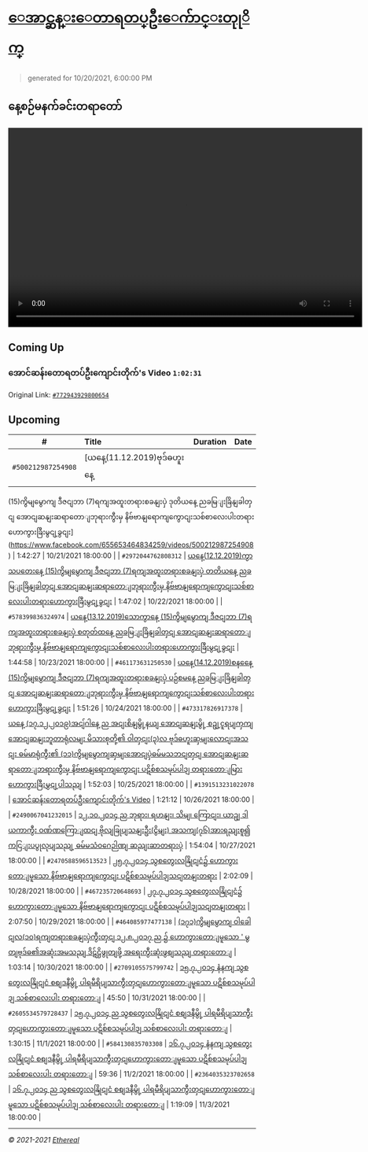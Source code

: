 # [ေအာင္ဆန္းေတာရတပ္ဦးေက်ာင္းတုုိက္](https://www.facebook.com/655653464834259)

> generated for 10/20/2021, 6:00:00 PM

## နေ့စဉ်မနက်ခင်းတရာတော်

<video type="video/mp4" src="https://storage.googleapis.com/mogok-aungsan.appspot.com/public/dhamma/videos/output.mp4" width="720" height="405" preload="auto" controls></video>

## Coming Up

### အောင်ဆန်းတောရတပ်ဦးကျောင်းတိုက်'s Video `1:02:31`

Original Link: [`#772943929800654`](https://www.facebook.com/655653464834259/videos/772943929800654)

## Upcoming

| # | Title | Duration | Date |
|:-----:|:------|---------:|-------------:|
| `#500212987254908` | [ယနေ့(11.12.2019)ဗုဒ်ဓဟူးနေ့
(15)ကွိမျမွောကျ ဒီဇငျဘာ (7)ရကျအထူးတရားစခနျးပှဲ ဒုတိယနေ့ ညခမြျးခြိနျခါတှငျ
အောငျဆနျးဆရာတောျဘုရားကွီးမှ နိဗ်ဗာနျရောကျကွောငျးသစ်စာလေးပါးတရားဟောကွားခြီးမွငျ့ခွငျး](https://www.facebook.com/655653464834259/videos/500212987254908) | 1:42:27 | 10/21/2021 18:00:00 |
| `#2972044762808312` | [ယနေ့(12.12.2019)ကွာသပတေးနေ့
(15)ကွိမျမွောကျ ဒီဇငျဘာ (7)ရကျအထူးတရားစခနျးပှဲ တတိယနေ့ ညခမြျးခြိနျခါတှငျ
အောငျဆနျးဆရာတောျဘုရားကွီးမှ နိဗ်ဗာနျရောကျကွောငျးသစ်စာလေးပါးတရားဟောကွားခြီးမွငျ့ခွငျး](https://www.facebook.com/655653464834259/videos/2972044762808312) | 1:47:02 | 10/22/2021 18:00:00 |
| `#578399836324974` | [ယနေ့(13.12.2019)သောကွာနေ့
(15)ကွိမျမွောကျ ဒီဇငျဘာ (7)ရကျအထူးတရားစခနျးပှဲ စတုတ်ထနေ့ ညခမြျးခြိနျခါတှငျ
အောငျဆနျးဆရာတောျဘုရားကွီးမှ နိဗ်ဗာနျရောကျကွောငျးသစ်စာလေးပါးတရားဟောကွားခြီးမွငျ့ခွငျး](https://www.facebook.com/655653464834259/videos/578399836324974) | 1:44:58 | 10/23/2021 18:00:00 |
| `#461173631250530` | [ယနေ့(14.12.2019)စနနေေ့
(15)ကွိမျမွောကျ ဒီဇငျဘာ (7)ရကျအထူးတရားစခနျးပှဲ ပဉ်စမနေ့ ညခမြျးခြိနျခါတှငျ
အောငျဆနျးဆရာတောျဘုရားကွီးမှ နိဗ်ဗာနျရောကျကွောငျးသစ်စာလေးပါးတရားဟောကွားခြီးမွငျ့ခွငျး](https://www.facebook.com/655653464834259/videos/461173631250530) | 1:51:26 | 10/24/2021 18:00:00 |
| `#473317826917378` | [ယနေ့ (၁၇.၁၂.၂၀၁၉)အငျ်ဂါနေ့ ည
အငျးစိနျမွို့နယျ အောငျဆနျးမွို့ စဥျ့ငူရပျကှကျ အောငျဆနျးဘူတာရုံလမျး မိသားစုတို့၏ ဝါတှငျး(၃)လ ဗုဒ်ဓဟူးဆှမျးလောငျးအသငျး ဓမ်မာရုံကွီး၏ (၁၁)ကွိမျမွောကျဆှမျးအောငျပှဲဓမ်မသဘငျတှငျ အောငျဆနျးဆရာတောျဘရားကွီးမှ နိဗ်ဗာနျရောကျကွောငျး ပဋိစ်စသမုပ်ပါဒျ တရားတောျမြားဟောကွားခြီးမွှငျ့ပါသညျ](https://www.facebook.com/655653464834259/videos/473317826917378) | 1:52:03 | 10/25/2021 18:00:00 |
| `#1391513231022078` | [အောင်ဆန်းတောရတပ်ဦးကျောင်းတိုက်'s Video](https://www.facebook.com/655653464834259/videos/1391513231022078) | 1:21:12 | 10/26/2021 18:00:00 |
| `#2490067041232015` | [၁၂.၁၀.၂၀၁၄ ည
 ဘုရား၊ ရဟနျး၊ သိမျ၊ ကြောငျး၊ ယာဥျ ဒါယကာကွီး ဝဏ်ဏကြောျထငျ ဗိုလျခြုပျသနျးဦး(ငွိမျး) အသကျ(၇၆)အားရညျးစူ၍ ကငြျးပပွုလုပျသညျ့ ဓမ်မသံဝဂေဉါဏျ ဆညျးဆာတရားပှဲ](https://www.facebook.com/655653464834259/videos/2490067041232015) | 1:54:04 | 10/27/2021 18:00:00 |
| `#2470588596513523` | [၂၅.၇.၂၀၁၄ 
သွစတွေးလနြိုငျငံ၌ ဟောကွားတောျမူသော နိဗ်ဗာနျရောကျကွောငျး ပဋိစ်စသမုပ်ပါဒျသငျတနျးတရား](https://www.facebook.com/655653464834259/videos/2470588596513523) | 2:02:09 | 10/28/2021 18:00:00 |
| `#467235720648693` | [၂၇.၇.၂၀၁၄ 
သွစတွေးလနြိုငျငံ၌ ဟောကွားတောျမူသော နိဗ်ဗာနျရောကျကွောငျး ပဋိစ်စသမုပ်ပါဒျသငျတနျးတရား](https://www.facebook.com/655653464834259/videos/467235720648693) | 2:07:50 | 10/29/2021 18:00:00 |
| `#464085977477138` | [(၁၇၁)ကွိမျမွောကျ ဝါခေါငျလ(၁၀)ရကျတရားစခနျးပှဲကွီးတှငျ
၁၂.၈.၂၀၁၇ ည ၌ ဟောကွားတောျမူသော ' မွတျဗုဒ်ဓ၏အဆုံးအမသညျ ဒိဋ်ဌိဖွုတျဖို့ အရေးကွီးဆုံးဖွစျသညျ တရားတောျ](https://www.facebook.com/655653464834259/videos/464085977477138) | 1:03:14 | 10/30/2021 18:00:00 |
| `#2709105575799742` | [၁၅.၇.၂၀၁၄ နံနကျ သွစတွေးလနြိုငျငံ စစျဒနီမွို့ ပါရမီရိပျသာကွီးတှငျဟောကွားတောျမူသော ပဋိစ်စသမုပ်ပါဒျ သစ်စာလေးပါး တရားတောျ](https://www.facebook.com/655653464834259/videos/2709105575799742) | 45:50 | 10/31/2021 18:00:00 |
| `#2605534579728437` | [၁၅.၇.၂၀၁၄ ည သွစတွေးလနြိုငျငံ စစျဒနီမွို့ ပါရမီရိပျသာကွီးတှငျဟောကွားတောျမူသော ပဋိစ်စသမုပ်ပါဒျ သစ်စာလေးပါး တရားတောျ](https://www.facebook.com/655653464834259/videos/2605534579728437) | 1:30:15 | 11/1/2021 18:00:00 |
| `#584130835703308` | [၁၆.၇.၂၀၁၄ နံနကျ သွစတွေးလနြိုငျငံ စစျဒနီမွို့ ပါရမီရိပျသာကွီးတှငျဟောကွားတောျမူသော ပဋိစ်စသမုပ်ပါဒျ သစ်စာလေးပါး တရားတောျ](https://www.facebook.com/655653464834259/videos/584130835703308) | 59:36 | 11/2/2021 18:00:00 |
| `#2364035323702658` | [၁၆.၇.၂၀၁၄ ည သွစတွေးလနြိုငျငံ စစျဒနီမွို့ ပါရမီရိပျသာကွီးတှငျဟောကွားတောျမူသော ပဋိစ်စသမုပ်ပါဒျ သစ်စာလေးပါး တရားတောျ](https://www.facebook.com/655653464834259/videos/2364035323702658) | 1:19:09 | 11/3/2021 18:00:00 |

---

_&copy; 2021-2021 [Ethereal](https://github.com/etherealtech)_